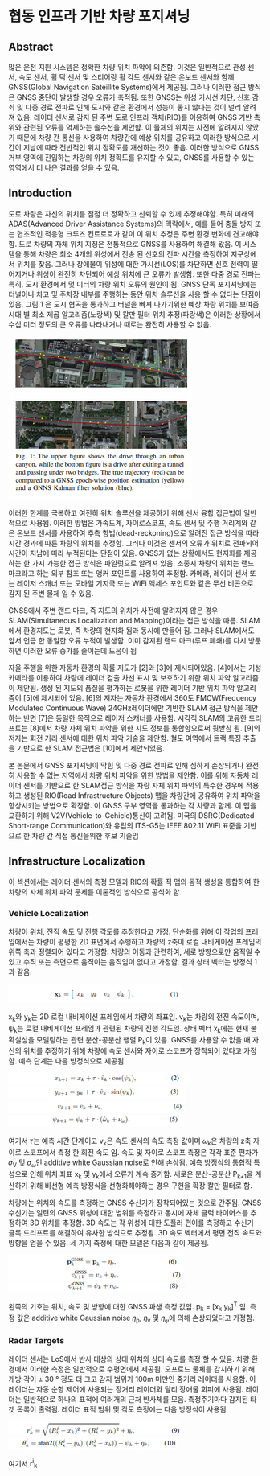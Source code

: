 # 협동 인프라 기반 차량 포지셔닝

## Abstract
많은 운전 지원 시스템은 정확한 차량 위치 파악에 의존함. 이것은 일반적으로 관성 센서, 속도 센서, 휠 틱 센서 및 스티어링 휠 각도 센서와 같은 온보드 센서와 함께 GNSS(Global Navigation Sateillite Systems)에서 제공됨. 그러나 이러한 접근 방식은 GNSS 중단이 발생할 경우 오류가 축적됨. 또한 GNSS는 위성 가시선 차단, 신호 감쇠 및 다중 경로 전파로 인해 도시와 같은 환경에서 성능이 좋지 않다는 것이 널리 알려져 있음. 레이더 센서로 감지 된 주변 도로 인프라 객체(RIO)를 이용하여 GNSS 기반 측위와 관련된 오류를 억제하는 솔수션을 제안함. 이 물체의 위치는 사전에 알려지지 않았기 때문에 차량 간 통신을 사용하여 차량간에 예상 위치를 공유하고 이러한 방식으로 시간이 지남에 따라 전반적인 위치 정확도를 개선하는 것이 좋음. 이러한 방식으로 GNSS 거부 영역에 진입하는 차량의 위치 정확도를 유지할 수 있고, GNSS를 사용할 수 있는 영역에서 더 나은 결과를 얻을 수 있음.

## Introduction
도로 차량은 자신의 위치를 점점 더 정확하고 신뢰할 수 있께 추정해야함. 특히 미래의 ADAS(Advanced Driver Assistance Systems)의 맥락에서, 예를 들어 충돌 방지 또는 협조적인 적응형 크루즈 컨트로로가 같이 이 위치 추정은 주변 환경 변화에 견고해야 함. 도로 차량의 자체 위치 지정은 전통적으로 GNSS를 사용하여 해결해 왔음. 이 시스템을 통해 차량은 최소 4개의 위성에서 전송 된 신호의 전파 시간을 측정하여 지구상에서 위치를 찾음. 그러나 장애물이 위성에 대한 가시선(LOS)를 차단하면 신호 전력이 떨어지거나 위성이 완전히 차단되어 예상 위치에 큰 오류가 발생함. 또한 다중 경로 전파는 특히, 도시 환경에서 몇 미터의 차량 위치 오류의 원인이 됨. GNSS 단독 포지셔닝에는 터널이나 차고 및 주차장 내부를 주행하는 동안 위치 솔루션을 사용 할 수 없다는 단점이 있음. 그림 1 은 도시 협곡을 통과하고 터널을 빠져 나가기위한 예상 차량 위치를 보여줌. 시대 별 최소 제곱 알고리즘(노랑색) 및 칼만 필터 위치 추정(파랑색)은 이러한 상황에서 수십 미터 정도의 큰 오류를 나타내거나 때로는 완전히 사용할 수 없음.

![fig 1](./img/fig1.PNG)

이러한 한계를 극복하고 여전히 위치 솔루션을 제공하기 위해 센서 융합 접근법이 일반적으로 사용됨. 이러한 방법은 가속도계, 자이로스코프, 속도 센서 및 주행 거리계와 같은 온보드 센서를 사용하여 추측 항법(dead-reckoning)으로 알려진 접근 방식을 따라 시간 경과에 따른 차량의 위치를 추정함. 그러나 이것은 센서의 오류가 위치로 전파되어 시간이 지남에 따라 누적된다는 단점이 있음. GNSS가 없는 상황에서도 현지화를 제공하는 한 가지 가능한 접근 방식은 파일럿으로 알려져 있음. 조종시 차량의 위치는 랜드 마크라고 하는 외부 참조 또는 앵커 포인트를 사용하여 추정함. 카메라, 레이더 센서 또는 레이저 스캐너 또는 모바일 기지국 또는 WiFi 액세스 포인트와 같은 무선 비콘으로 감지 된 주변 물체 일 수 있음.

GNSS에서 주변 랜드 마크, 즉 지도의 위치가 사전에 알려지지 않은 경우 SLAM(Simultaneous Localization and Mapping)이라는 접근 방식을 따름. SLAM에서 환경지도는 로봇, 즉 차량의 현지화 됨과 동시에 만들어 짐. 그러나 SLAM에서도 앞서 언급 한 동일한 오류 누적이 발생함. 이미 감지된 랜드 마크(루프 폐쇄)를 다시 방문하면 이러한 오류 증가를 줄이는데 도움이 됨

자율 주행을 위한 자동차 환경의 확률 지도가 [2]와 [3]에 제시되어있음. [4]에서는 기성 카메라를 이용하여 차량에 레이더 검출 차선 표시 및 보호하기 위한 위치 파악 알고리즘이 제안됨. 생성 된 지도의 품질을 평가하는 로봇을 위한 레이더 기반 위치 파악 알고리즘이 [5]에 제시되어 있음. [6]의 저자는 자동차 환경에서 360도 FMCW(Frequency Modulated Continuous Wave) 24GHz레이더에만 기반한 SLAM 접근 방식을 제안하는 반면 [7]은 동일한 목적으로 레이저 스캐너를 사용함. 시각적 SLAM의 고유한 드리프트는 [8]에서 차량 자체 위치 파악을 위한 지도 정보를 통합함으로써 뒷받침 됨. [9]의 저자는 회전 거리 센서에 대한 위치 파악 기술을 제안함. 철도 여역에서 트랙 특징 추출을 기반으로 한 SLAM 접근법은 [10]에서 제안되었음.

본 논문에서 GNSS 포지셔닝이 막힘 및 다중 경로 전파로 인해 심하게 손상되거나 완전히 사용할 수 없는 지역에서 차량 위치 파악을 위한 방법을 제안함. 이를 위해 자동차 레이더 센서를 기반으로 한 SLAM접근 방식을 차량 자체 위치 파악의 특수한 경우에 적용하고 생성된 RIO(Road Infrastructure Objects) 맵을 차량간에 공유하여 위치 파악을 향상시키는 방법으로 확장함. 이 GNSS 구부 영역을 통과하는 각 차량과 함께. 이 맵을 교환하기 위해 V2V(Vehicle-to-Cehicle)통신이 고려됨. 미국의 DSRC(Dedicated Short-range Communication)와 유럽의 ITS-G5는 IEEE 802.11 WiFi 표준을 기반으로 한 차량 간 직접 통신을위한 후보 기술임

## Infrastructure Localization
이 섹션에서는 레이더 센서의 측정 모델과 RIO의 확률 적 맵의 동적 생성을 통합하여 한 차량의 자체 위치 파악 문제를 이론적인 방식으로 공식화 함.

### Vehicle Localization
챠량이 위치, 전직 속도 및 진행 각도를 추정한다고 가정. 단순화를 위해 이 작업의 프레임에서는 차량이 평평한 2D 표면에서 주행하고 차량의 z축이 로컬 내비게이션 프레임의 위쪽 축과 정렬되어 있다고 가정함. 차량의 이동과 관련하여, 세로 방향으로만 움직일 수 있고 수직 또는 측면으로 움직이는 움직임이 없다고 가정함. 결과 상태 벡터는 방정식 1과 같음.

![equation 1](./img/equation1.PNG)

x<sub>k</sub>와 y<sub>k</sub>는 2D 로컬 내비게이션 프레임에서 차량의 좌표임. v<sub>k</sub>는 차량의 전진 속도이며, ψ<sub>k</sub>는 로컬 내비게이션 프레임과 관련된 차량의 진행 각도임. 상태 벡터 x<sub>k</sub>에는 현재 불확실성을 모델링하는 관련 분산-공분산 행렬 P<sub>k</sub>이 있음. GNSS를 사용할 수 없을 때 자신의 위치를 추정하기 위해 차량에 속도 센서와 자이로 스코프가 장착되어 있다고 가정함. 예측 단계는 다음 방정식으로 제공됨.

![equation 2](./img/equation2.PNG)
![equation 3](./img/equation3.PNG)
![equation 4](./img/equation4.PNG)
![equation 5](./img/equation5.PNG)

여기서 𝜏는 예측 시간 단계이고 v<sub>k</sub>은 속도 센서의 속도 측정 값이며 𝜔<sub>k</sub>은 차량의 z축 자이로 스코프에서 측정 한 회전 속도 임. 속도 및 자이로 스코프 측정은 각각 표준 편차가 𝜎<sub>V</sub> 및 𝜎<sub>𝜔</sub>인 additive white Gaussian noise로 인해 손상됨. 예측 방정식의 통합적 특성으로 인해 위치 좌표 x<sub>k</sub> 및 y<sub>k</sub>에서 오류가 계속 증가함. 새로운 분산-공분산 P<sub>k+1</sub>을 계산하기 위해 비선형 예측 방정식을 선형화해야하는 경우 구현을 확장 칼만 필터로 함.

차량에는 위치와 속도를 측정하는 GNSS 수신기가 장착되어있는 것으로 간주됨. GNSS 수신기는 일련의 GNSS 위성에 대한 범위를 측정하고 동시에 자체 클럭 바이어스를 추정하여 3D 위치를 추정함. 3D 속도는 각 위성에 대한 도플러 편이를 측정하고 수신기 클록 드리프트를 해결하여 유사한 방식으로 추정됨. 3D 속도 벡터에서 평면 전직 속도와 방향을 얻을 수 있음. 세 가지 측정에 대한 모델은 다음과 같이 제공됨.

![equation 6](./img/equation6.PNG)
![equation 7](./img/equation7.PNG)
![equation 8](./img/equation8.PNG)

왼쪽의 기호는 위치, 속도 및 방향에 대한 GNSS 파생 측정 값임. p<sub>k</sub> = [x<sub>k</sub> y<sub>k</sub>]<sup>T</sup> 임. 측정 값은 additive white Gaussian noise 𝜂<sub>p</sub>, 𝜂<sub>v</sub> 및 𝜂<sub>𝜓</sub>에 의해 손상되었다고 가정함.

### Radar Targets
레이더 센서는 LoS에서 반사 대상의 상대 위치와 상대 속도를 측정 할 수 있음. 차량 환경에서 이러한 측정은 일반적으로 수평면에서 제공됨. 오프로드 물체를 감지하기 위해 개방 각이 ± 30 ° 정도 더 크고 감지 범위가 100m 미만인 중거리 레이더를 사용함. 이 레이더는 자동 순항 제어에 사용되는 장거리 레이더와 달리 장애물 회피에 사용됨. 레이더는 일반적으로 하나의 표적에 여러개의 근처 반사체를 모음. 측정주기마다 감지된 타겟 목록이 출력됨. 레이더 표적 범위 및 각도 측정에는 다음 방정식이 사용됨

![equation 9](./img/equation9.PNG)
![equation 10](./img/equation10.PNG)

여기서 r<sup>i</sup><sub>k</sub>
